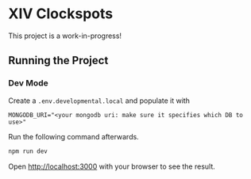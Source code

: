 # XIV Clockspots

This project is a work-in-progress!

## Running the Project

### Dev Mode

Create a `.env.developmental.local` and populate it with
```
MONGODB_URI="<your mongodb uri: make sure it specifies which DB to use>"
```

Run the following command afterwards.

```bash
npm run dev
```

Open [http://localhost:3000](http://localhost:3000) with your browser to see the result.

